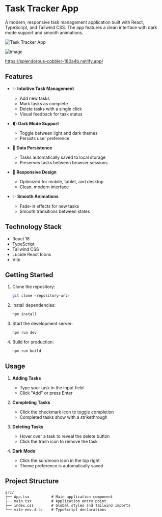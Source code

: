 # Task Tracker App

A modern, responsive task management application built with React, TypeScript, and Tailwind CSS. The app features a clean interface with dark mode support and smooth animations.

![Task Tracker App](https://imgur.com/a/bYa2pMk)

![image](https://github.com/user-attachments/assets/6f926ff6-e8ab-4ae6-90d9-1cc88d5536d6)


https://splendorous-cobbler-180a4b.netlify.app/

## Features

- ✨ **Intuitive Task Management**
  - Add new tasks
  - Mark tasks as complete
  - Delete tasks with a single click
  - Visual feedback for task status

- 🌓 **Dark Mode Support**
  - Toggle between light and dark themes
  - Persists user preference

- 💾 **Data Persistence**
  - Tasks automatically saved to local storage
  - Preserves tasks between browser sessions

- 🎯 **Responsive Design**
  - Optimized for mobile, tablet, and desktop
  - Clean, modern interface

- ✨ **Smooth Animations**
  - Fade-in effects for new tasks
  - Smooth transitions between states

## Technology Stack

- React 18
- TypeScript
- Tailwind CSS
- Lucide React Icons
- Vite

## Getting Started

1. Clone the repository:
   ```bash
   git clone <repository-url>
   ```

2. Install dependencies:
   ```bash
   npm install
   ```

3. Start the development server:
   ```bash
   npm run dev
   ```

4. Build for production:
   ```bash
   npm run build
   ```

## Usage

1. **Adding Tasks**
   - Type your task in the input field
   - Click "Add" or press Enter

2. **Completing Tasks**
   - Click the checkmark icon to toggle completion
   - Completed tasks show with a strikethrough

3. **Deleting Tasks**
   - Hover over a task to reveal the delete button
   - Click the trash icon to remove the task

4. **Dark Mode**
   - Click the sun/moon icon in the top right
   - Theme preference is automatically saved

## Project Structure

```
src/
├── App.tsx          # Main application component
├── main.tsx         # Application entry point
├── index.css        # Global styles and Tailwind imports
└── vite-env.d.ts    # TypeScript declarations
```

